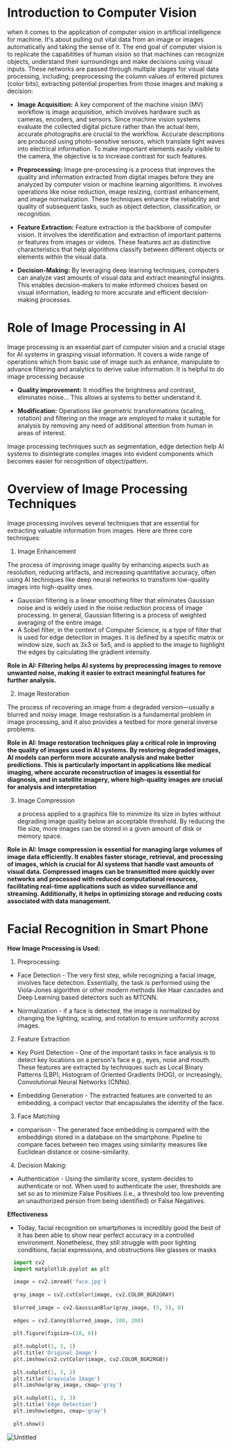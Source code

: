# **Introduction to Computer Vision**

when it comes to the application of computer vision in artificial intelligence for machine. It's about pulling out vital data from an image or images automatically and taking the sense of it. The end goal of computer vision is to replicate the capabilities of human vision so that machines can recognize objects, understand their surroundings and make decisions using visual inputs. These networks are passed through multiple stages for visual data processing, including; preprocessing the column values of entered pictures (color bits), extracting potential properties from those images and making a decision:

* **Image Acquisition:** A key component of the machine vision (MV) workflow is image acquisition, which involves hardware such as cameras, encoders, and sensors. Since machine vision systems evaluate the collected digital picture rather than the actual item, accurate photographs are crucial to the workflow. Accurate descriptions are produced using photo-sensitive sensors, which translate light waves into electrical information. To make important elements easily visible to the camera, the objective is to increase contrast for such features.

* **Preprocessing:** Image pre-processing is a process that improves the quality and information extracted from digital images before they are analyzed by computer vision or machine learning algorithms. It involves operations like noise reduction, image resizing, contrast enhancement, and image normalization. These techniques enhance the reliability and quality of subsequent tasks, such as object detection, classification, or recognition.

* **Feature Extraction:** Feature extraction is the backbone of computer vision. It involves the identification and extraction of important patterns or features from images or videos. These features act as distinctive characteristics that help algorithms classify between different objects or elements within the visual data.

* **Decision-Making:** By leveraging deep learning techniques, computers can analyze vast amounts of visual data and extract meaningful insights. This enables decision-makers to make informed choices based on visual information, leading to more accurate and efficient decision-making processes.

# **Role of Image Processing in AI**

Image processing is an essential part of computer vision and a crucial stage for AI systems in grasping visual information. It covers a wide range of operations which from basic use of image such as enhance, manipulate to advance filtering and analytics to derive value information. It is helpful to do image processing because

* **Quality improvement:** It modifies the brightness and contrast, eliminates noise… This allows ai systems to better understand it.

* **Modification:** Operations like geometric transformations (scaling, rotation) and filtering on the image are employed to make it suitable for analysis by removing any need of additional attention from human in areas of interest.

Image processing techniques such as segmentation, edge detection help AI systems to disintegrate complex images into evident components which becomes easier for recognition of object/pattern.

# **Overview of Image Processing Techniques**

Image processing involves several techniques that are essential for extracting valuable information from images. Here are three core techniques:
1. Image Enhancement

  The process of improving image quality by enhancing aspects such as resolution, reducing artifacts, and increasing quantitative accuracy, often using AI techniques like deep neural networks to transform low-quality images into high-quality ones.

  * Gaussian filtering is a linear smoothing filter that eliminates Gaussian noise and is widely used in the noise reduction process of image processing. In general, Gaussian filtering is a process of weighted averaging of the entire image.
  * A Sobel filter, in the context of Computer Science, is a type of filter that is used for edge detection in images. It is defined by a specific matrix or window size, such as 3x3 or 5x5, and is applied to the image to highlight the edges by calculating the gradient intensity.

  **Role in AI: Filtering helps AI systems by preprocessing images to remove unwanted noise, making it easier to extract meaningful features for further analysis.**

2. Image Restoration

  The process of recovering an image from a degraded version—usually a blurred and noisy image. Image restoration is a fundamental problem in image processing, and it also provides a testbed for more general inverse problems.

  **Role in AI: Image restoration techniques play a critical role in improving the quality of images used in AI systems. By restoring degraded images, AI models can perform more accurate analysis and make better predictions. This is particularly important in applications like medical imaging, where accurate reconstruction of images is essential for diagnosis, and in satellite imagery, where high-quality images are crucial for analysis and interpretation**

3. Image Compression

   a process applied to a graphics file to minimize its size in bytes without degrading image quality below an acceptable threshold. By reducing the file size, more images can be stored in a given amount of disk or memory space.

  **Role in AI: Image compression is essential for managing large volumes of image data efficiently. It enables faster storage, retrieval, and processing of images, which is crucial for AI systems that handle vast amounts of visual data. Compressed images can be transmitted more quickly over networks and processed with reduced computational resources, facilitating real-time applications such as video surveillance and streaming. Additionally, it helps in optimizing storage and reducing costs associated with data management.**



# **Facial Recognition in Smart Phone**

**How Image Processing is Used:**

1. Preprocessing:
  * Face Detection - The very first step, while recognizing a facial image, involves face detection. Essentially, the task is performed using the Viola-Jones algorithm or other modern methods like Haar cascades and Deep Learning based detectors such as MTCNN.

  * Normalization - if a face is detected, the image is normalized by changing the lighting, scaling, and rotation to ensure uniformity across images.

2. Feature Extraction
  * Key Point Detection - One of the important tasks in face analysis is to detect key locations on a person's face e.g., eyes, nose and mouth. These features are extracted by techniques such as Local Binary Patterns (LBP), Histogram of Oriented Gradients (HOG), or increasingly, Convolutional Neural Networks (CNNs).

  * Embedding Generation - The extracted features are converted to an embedding, a compact vector that encapsulates the identity of the face.

3. Face Matching
  * comparison - The generated face embedding is compared with the embeddings stored in a database on the smartphone. Pipeline to compare faces between two images using similarity measures like Euclidean distance or cosine-similarity.
4. Decision Making:
  * Authentication - Using the similarity score, system decides to authenticate or not. When used to authenticate the user, thresholds are set so as to minimize False Positives (i.e., a threshold too low preventing an unauthorized person from being identified) or False Negatives.


**Effectiveness**

* Today, facial recognition on smartphones is incredibly good the best of it has been able to show near perfect accuracy in a controlled environment. Nonetheless, they still struggle with poor lighting conditions, facial expressions, and obstructions like glasses or masks

``` python
  import cv2
  import matplotlib.pyplot as plt
  
  image = cv2.imread('face.jpg')
  
  gray_image = cv2.cvtColor(image, cv2.COLOR_BGR2GRAY)
  
  blurred_image = cv2.GaussianBlur(gray_image, (5, 5), 0)
  
  edges = cv2.Canny(blurred_image, 100, 200)
  
  plt.figure(figsize=(10, 6))
  
  plt.subplot(1, 3, 1)
  plt.title('Original Image')
  plt.imshow(cv2.cvtColor(image, cv2.COLOR_BGR2RGB))
  
  plt.subplot(1, 3, 2)
  plt.title('Grayscale Image')
  plt.imshow(gray_image, cmap='gray')
  
  plt.subplot(1, 3, 3)
  plt.title('Edge Detection')
  plt.imshow(edges, cmap='gray')
  
  plt.show()
```
![Untitled](https://github.com/user-attachments/assets/019c7c62-e472-40b4-a6ec-cd2cd3ba6ce3)

